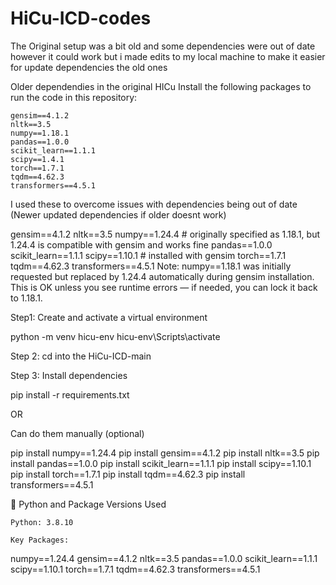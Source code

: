 # HiCu-ICD-codes

The Original setup was a bit old and some dependencies were out of date however it could work but i made edits to my local machine to make it easier for update dependencies the old ones 

Older dependendies in the original HICu Install the following packages to run the code in this repository:

    gensim==4.1.2
    nltk==3.5
    numpy==1.18.1
    pandas==1.0.0
    scikit_learn==1.1.1
    scipy==1.4.1
    torch==1.7.1
    tqdm==4.62.3
    transformers==4.5.1

I used these to overcome issues with dependencies being out of date (Newer updated dependencies if older doesnt work) 

gensim==4.1.2
nltk==3.5
numpy==1.24.4      # originally specified as 1.18.1, but 1.24.4 is compatible with gensim and works fine
pandas==1.0.0
scikit_learn==1.1.1
scipy==1.10.1       # installed with gensim
torch==1.7.1
tqdm==4.62.3
transformers==4.5.1
Note: numpy==1.18.1 was initially requested but replaced by 1.24.4 automatically during gensim installation. This is OK unless you see runtime errors — if needed, you can lock it back to 1.18.1.

Step1: Create and activate a virtual environment 

python -m venv hicu-env
hicu-env\Scripts\activate

Step 2: 
cd into the HiCu-ICD-main

Step 3: Install dependencies 

pip install -r requirements.txt

OR 

Can do them manually (optional) 

pip install numpy==1.24.4
pip install gensim==4.1.2
pip install nltk==3.5
pip install pandas==1.0.0
pip install scikit_learn==1.1.1
pip install scipy==1.10.1
pip install torch==1.7.1
pip install tqdm==4.62.3
pip install transformers==4.5.1

🔹 Python and Package Versions Used

    Python: 3.8.10

    Key Packages:

numpy==1.24.4
gensim==4.1.2
nltk==3.5
pandas==1.0.0
scikit_learn==1.1.1
scipy==1.10.1
torch==1.7.1
tqdm==4.62.3
transformers==4.5.1
